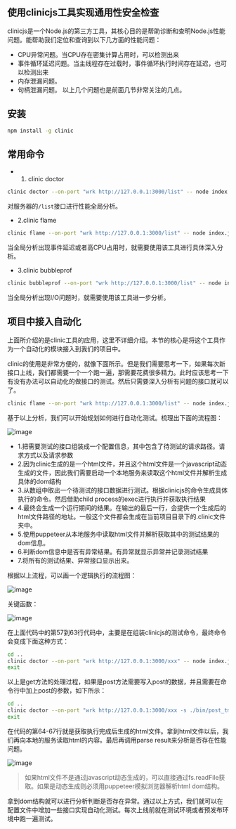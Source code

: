 ## 使用clinicjs工具实现通用性安全检查
clinicjs是一个Node.js的第三方工具，其核心目的是帮助诊断和查明Node.js性能问题。能帮助我们定位和查询到以下几方面的性能问题：
- CPU异常问题。当CPU存在密集计算占用时，可以检测出来
- 事件循环延迟问题。当主线程存在过载时，事件循环执行时间存在延迟，也可以检测出来
- 内存泄漏问题。
- 句柄泄漏问题。
以上几个问题也是前面几节非常关注的几点。

## 安装
```bash
npm install -g clinic
```

## 常用命令

- 1. clinic doctor

```bash
clinic doctor --on-port "wrk http://127.0.0.1:3000/list" -- node index.js
```

对服务器的`/list`接口进行性能全局分析。

- 2.clinic flame

```bash
clinic flame --on-port "wrk http://127.0.0.1:3000/list" -- node index.js
```

当全局分析出现事件延迟或者高CPU占用时，就需要使用该工具进行具体深入分析。

- 3.clinic bubbleprof

```bash
clinic bubbleprof --on-port "wrk http://127.0.0.1:3000/list" -- node index.js
```

当全局分析出现I/O问题时，就需要使用该工具进一步分析。

## 项目中接入自动化
上面所介绍的是clinic工具的应用，这里不详细介绍。本节的核心是将这个工具作为一个自动化的模块接入到我们的项目中。

clinic的使用是非常方便的，就像下面所示。但是我们需要思考一下，如果每次新接口上线，我们都需要一个一个跑一遍，那需要花费很多精力。此时应该思考一下有没有办法可以自动化的做接口的测试。然后只需要深入分析有问题的接口就可以了。

```bash
clinic flame --on-port "wrk http://127.0.0.1:3000/list" -- node index.js
```

基于以上分析，我们可以开始规划如何进行自动化测试。梳理出下面的流程图：

![image](../../../../imgs/clinic_01.jpg)

- 1.把需要测试的接口组装成一个配置信息，其中包含了待测试的请求路径。请求方式以及请求参数
- 2.因为clinic生成的是一个html文件，并且这个html文件是一个javascript动态生成的文件，因此我们需要启动一个本地服务来读取这个html文件并解析生成具体的dom结构
- 3.从数组中取出一个待测试的接口数据进行测试。根据clinicjs的命令生成具体执行的命令。然后借助child process的exec进行执行并获取执行结果
- 4.最终会生成一个运行期间的结果。在输出的最后一行，会提供一个生成后的html文件路径的地址。一般这个文件都会生成在当前项目目录下的.clinic文件夹中。
- 5.使用puppeteer从本地服务中读取html文件并解析获取其中的测试结果的dom信息。
- 6.判断dom信息中是否有异常结果。有异常就显示异常并记录测试结果
- 7.将所有的测试结果、异常接口显示出来。


根据以上流程，可以画一个逻辑执行的流程图：

![image](../../../../imgs/clinic_02.jpg)


关键函数：

![image](../../../../imgs/clinic_03.jpg)

在上面代码中的第57到63行代码中，主要是在组装clinicjs的测试命令，最终命令会变成下面这种方式：

```bash
cd ..
clinic doctor --on-port "wrk http://127.0.0.1:3000/xxx" -- node index.js
exit
```
以上是get方法的处理过程，如果是post方法需要写入post的数据，并且需要在命令行中加上post的参数，如下所示：

```bash
cd ..
clinic doctor --on-port "wrk http://127.0.0.1:3000/xxx -s ./bin/post_tmp.lua" -- node index.js
exit
```

在代码的第64-67行就是获取执行完成后生成的html文件。拿到html文件以后，我们再向本地的服务读取html的内容。最后再调用parse result来分析是否存在性能问题。



![image](../../../../imgs/clinic_04.jpg)


>如果html文件不是通过javascript动态生成的，可以直接通过fs.readFile获取。如果是动态生成则必须用puppeteer模拟浏览器解析html dom结构。



拿到dom结构就可以进行分析判断是否存在异常。通过以上方式，我们就可以在配置文件中增加一些接口实现自动化测试。每次上线前就在测试环境或者预发布环境中跑一遍测试。